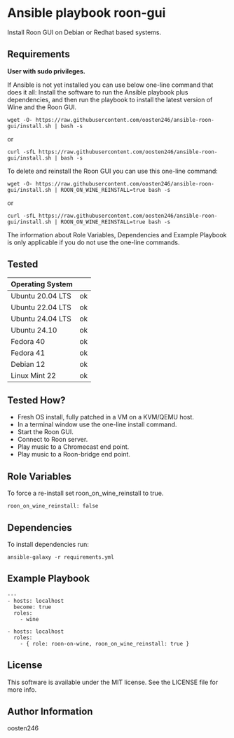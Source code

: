 Ansible playbook roon-gui
=========================

Install Roon GUI on Debian or Redhat based systems.

Requirements
------------
**User with sudo privileges.**

If Ansible is not yet installed you can use below one-line command that does it all: Install the software to run the Ansible playbook plus dependencies, and then run the playbook to install the latest version of Wine and the Roon GUI.

    wget -O- https://raw.githubusercontent.com/oosten246/ansible-roon-gui/install.sh | bash -s
or

    curl -sfL https://raw.githubusercontent.com/oosten246/ansible-roon-gui/install.sh | bash -s

To delete and reinstall the Roon GUI you can use this one-line command:

    wget -O- https://raw.githubusercontent.com/oosten246/ansible-roon-gui/install.sh | ROON_ON_WINE_REINSTALL=true bash -s
or

    curl -sfL https://raw.githubusercontent.com/oosten246/ansible-roon-gui/install.sh | ROON_ON_WINE_REINSTALL=true bash -s

The information about Role Variables, Dependencies and Example Playbook is only applicable if you do not use the one-line commands.

Tested
------

|Operating System|  |
|----------------|--|
|Ubuntu 20.04 LTS|ok|
|Ubuntu 22.04 LTS|ok|
|Ubuntu 24.04 LTS|ok|
|Ubuntu 24.10    |ok|
|Fedora 40       |ok|
|Fedora 41       |ok|
|Debian 12       |ok|
|Linux Mint 22   |ok|

Tested How?
-----------
* Fresh OS install, fully patched in a VM on a KVM/QEMU host.
* In a terminal window use the one-line install command.
* Start the Roon GUI.
* Connect to Roon server.
* Play music to a Chromecast end point.
* Play music to a Roon-bridge end point.

Role Variables
--------------
To force a re-install set roon_on_wine_reinstall to true.

    roon_on_wine_reinstall: false

Dependencies
------------
To install dependencies run:

    ansible-galaxy -r requirements.yml

Example Playbook
----------------

    ---
    - hosts: localhost
      become: true
      roles:
        - wine

    - hosts: localhost
      roles:
        - { role: roon-on-wine, roon_on_wine_reinstall: true }

License
-------

This software is available under the MIT license. See the LICENSE file for more info.

Author Information
------------------

oosten246
